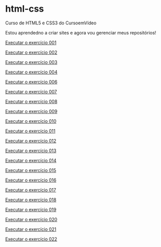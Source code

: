 # html-css
Curso de HTML5 e CSS3 do CursoemVídeo

Estou aprendedno a criar sites e agora vou gerenciar meus repositórios!

<a href="https://murilom19.github.io/html-css/exercicios/ex001/index.html">Executar o exercício 001</a>

<a href="https://murilom19.github.io/html-css/exercicios/ex002/index.html">Executar o exercício 002</a>

<a href="https://murilom19.github.io/html-css/exercicios/ex003/index.html">Executar o exercício 003</a>

<a href="https://murilom19.github.io/html-css/exercicios/ex004/index.html">Executar o exercício 004</a>

<a href="https://murilom19.github.io/html-css/exercicios/ex006/index.html">Executar o exercício 006</a>

<a href="https://murilom19.github.io/html-css/exercicios/ex007/index.html">Executar o exercício 007</a>

<a href="https://murilom19.github.io/html-css/exercicios/ex008/index.html">Executar o exercício 008</a>

<a href="https://murilom19.github.io/html-css/exercicios/ex009/index.html">Executar o exercício 009</a>

<a href="https://murilom19.github.io/html-css/exercicios/ex010/index.html">Executar o exercício 010</a>

<a href="https://murilom19.github.io/html-css/exercicios/ex011/index.html">Executar o exercício 011</a>

<a href="https://murilom19.github.io/html-css/exercicios/ex012/index.html">Executar o exercício 012</a>

<a href="https://murilom19.github.io/html-css/exercicios/ex013/index.html">Executar o exercício 013</a>

   <a href="https://murilom19.github.io/html-css/exercicios/ex014/index.html">Executar o exercício 014</a>

   <a href="https://murilom19.github.io/html-css/exercicios/ex015/index.html">Executar o exercício 015</a>

   <a href="https://murilom19.github.io/html-css/exercicios/ex016/index.html">Executar o exercício 016</a>

   <a href="https://murilom19.github.io/html-css/exercicios/ex017/index.html">Executar o exercício 017</a>

   <a href="https://murilom19.github.io/html-css/exercicios/ex018/index.html">Executar o exercício 018</a>

   <a href="https://murilom19.github.io/html-css/exercicios/ex019/seletor01.html">Executar o exercício 019</a>

   <a href="https://murilom19.github.io/html-css/exercicios/ex020/index.html">Executar o exercício 020</a>

   <a href="https://murilom19.github.io/html-css/exercicios/ex021/caixa01.html">Executar o exercício 021</a>

   <a href="https://murilom19.github.io/html-css/exercicios/ex022/fundo001.html">Executar o exercício 022</a>